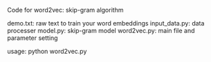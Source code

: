 Code for word2vec: skip-gram algorithm


demo.txt: raw text to train your word embeddings
input_data.py: data processer
model.py: skip-gram model
word2vec.py: main file and parameter setting


usage: python word2vec.py